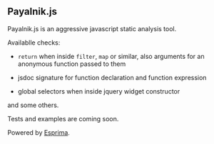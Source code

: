 ## Payalnik.js

Payalnik.js is an aggressive javascript static analysis tool.

Availablle checks:

* `return` when inside `filter`, `map` or similar, also arguments for an anonymous function passed to them

* jsdoc signature for function declaration and function expression

* global selectors when inside jquery widget constructor

and some others.

Tests and examples are coming soon.

Powered by [Esprima](https://github.com/ariya/esprima).